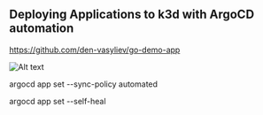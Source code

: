 ## Deploying Applications to k3d with ArgoCD automation



https://github.com/den-vasyliev/go-demo-app


![Alt text](argo-demo-sync.gif)

argocd app set <APPNAME> --sync-policy automated

argocd app set <APPNAME> --self-heal